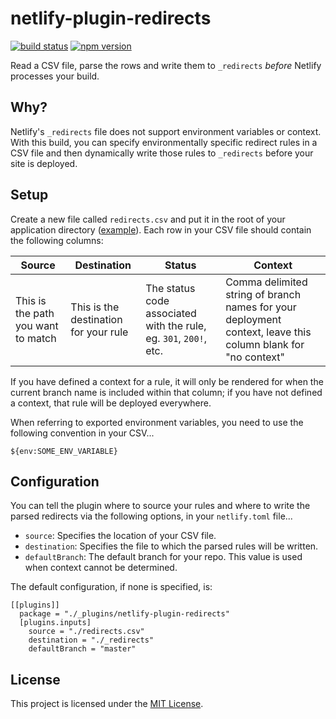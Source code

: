 # netlify-plugin-redirects

[![build status](https://api.travis-ci.com/ample/netlify-plugin-redirects.svg)](https://travis-ci.com/github/ample/netlify-plugin-redirects) [![npm version](https://badge.fury.io/js/%40helloample%2Fnetlify-plugin-redirects.svg)](https://badge.fury.io/js/%40helloample%2Fnetlify-plugin-redirects)

Read a CSV file, parse the rows and write them to `_redirects` _before_ Netlify processes your build.

## Why?

Netlify's `_redirects` file does not support environment variables or context. With this build, you can specify environmentally specific redirect rules in a CSV file and then dynamically write those rules to `_redirects` before your site is deployed.

## Setup

Create a new file called `redirects.csv` and put it in the root of your application directory ([example](https://github.com/ample/netlify-plugin-redirects/blob/main/test/fixtures/redirects.csv)). Each row in your CSV file should contain the following columns:

| Source                             | Destination                           | Status                                                            | Context                                                                                                      |
| ---------------------------------- | ------------------------------------- | ----------------------------------------------------------------- | ------------------------------------------------------------------------------------------------------------ |
| This is the path you want to match | This is the destination for your rule | The status code associated with the rule, eg. `301`, `200!`, etc. | Comma delimited string of branch names for your deployment context, leave this column blank for "no context" |

If you have defined a context for a rule, it will only be rendered for when the current branch name is included within that column; if you have not defined a context, that rule will be deployed everywhere.

When referring to exported environment variables, you need to use the following convention in your CSV...

```
${env:SOME_ENV_VARIABLE}
```

## Configuration

You can tell the plugin where to source your rules and where to write the parsed redirects via the following options, in your `netlify.toml` file...

- `source`: Specifies the location of your CSV file.
- `destination`: Specifies the file to which the parsed rules will be written.
- `defaultBranch`: The default branch for your repo. This value is used when context cannot be determined.

The default configuration, if none is specified, is:

```
[[plugins]]
  package = "./_plugins/netlify-plugin-redirects"
  [plugins.inputs]
    source = "./redirects.csv"
    destination = "./_redirects"
    defaultBranch = "master"
```

## License

This project is licensed under the [MIT License](https://github.com/ample/netlify-plugin-redirects/blob/main/LICENSE).

